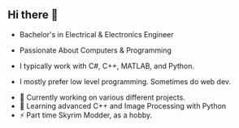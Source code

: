 ## Hi there 👋

* Bachelor's in Electrical & Electronics Engineer
* Passionate About Computers & Programming

* I typically work with C#, C++, MATLAB, and Python.
* I mostly prefer low level programming. Sometimes do web dev.

- 🔭 Currently working on various different projects.
- 🌱 Learning advanced C++ and Image Processing with Python
- ⚡ Part time Skyrim Modder, as a hobby.
